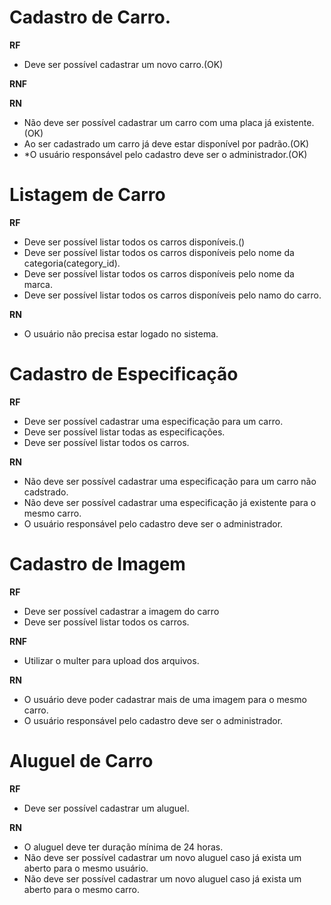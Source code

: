# Cadastro de Carro.

**RF**
- Deve ser possível cadastrar um novo carro.(OK)

**RNF**

**RN**
- Não deve ser possível cadastrar um carro com uma placa já existente.(OK)
- Ao ser cadastrado um carro já deve estar disponível por padrão.(OK)
- *O usuário responsável pelo cadastro deve ser o administrador.(OK)


# Listagem de Carro

**RF**
- Deve ser possível listar todos os carros disponíveis.()
- Deve ser possível listar todos os carros disponíveis pelo nome da categoria(category_id).
- Deve ser possível listar todos os carros disponíveis pelo nome da marca.
- Deve ser possível listar todos os carros disponíveis pelo namo do carro.

**RN**
- O usuário não precisa estar logado no sistema.


# Cadastro de Especificação

**RF**
- Deve ser possível cadastrar uma especificação para um carro.
- Deve ser possível listar todas as especificações.
- Deve ser possível listar todos os carros.

**RN**
- Não deve ser possível cadastrar uma especificação para um carro não cadstrado.
- Não deve ser possível cadastrar uma especificação já existente para o mesmo carro.
- O usuário responsável pelo cadastro deve ser o administrador.

# Cadastro de Imagem

**RF**
- Deve ser possível cadastrar a imagem do carro
- Deve ser possível listar todos os carros.

**RNF**
- Utilizar o multer para upload dos arquivos.

**RN**
- O usuário deve poder cadastrar mais de uma imagem para o mesmo carro.
- O usuário responsável pelo cadastro deve ser o administrador.

# Aluguel de Carro

**RF**
- Deve ser possível cadastrar um aluguel.

**RN**
- O aluguel deve ter duração mínima de 24 horas.
- Não deve ser possível cadastrar um novo aluguel caso já exista um aberto para o mesmo usuário.
- Não deve ser possível cadastrar um novo aluguel caso já exista um aberto para o mesmo carro.
